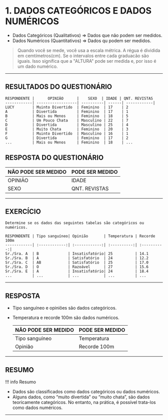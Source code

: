 # 1. DADOS CATEGÓRICOS E DADOS NUMÉRICOS

* Dados Categóricos  (Qualitativos)   => Dados que não podem ser medidos.
* Dados Numéricos    (Quantitativos)  => Dados qu podem ser medidos.

> Quando você se mede, você usa a escala métrica.
> A régua é dividida em cemtímetros(cm).
> Se o intervalos entre cada graduacão são iguais.
> Isso significa que a "ALTURA" pode ser medida e, por isso é um dado numérico.
___

## RESULTADOS DO QUESTIONÁRIO

``` resultados do questionário
RESPONDENTE |      OPINIÃO      |    SEXO  | IDADE | QNT. REVISTAS
------------| ------------------| ----------| ------| ------------|
LUCY        | Muinto Divertido  | Feminino  | 17    | 2
A           | Divertida         | Feminino  | 17    | 1
B           | Mais ou Menos     | Feminino  | 18    | 5
C           | Um Pouco Chata    | Masculino | 22    | 7
D           | Divertida         | Masculino | 25    | 4
E           | Muito Chata       | Feminino  | 20    | 3
F           | Muinto Divertido  | Masculino | 16    | 1
G           | Divertida         | Feminino  | 17    | 2
...         | Mais ou Menos     | Feminino  | 18    | ...
```

## RESPOSTA DO QUESTIONÁRIO

NÃO PODE SER MEDIDO| PODE SER MEDIDO|
-------------------| :--------------|
OPINIÃO            |IDADE
SEXO               |QNT. REVISTAS
___

## EXERCÍCIO

``` Exercício
Determine se os dados das seguintes tabelas são categóricos ou numéricos.

RESPONDENTE | Tipo sanguíneo| Opinião       | Temperatura | Recorde 100m
------------| :------------:| :------------:| :----------:| :----------:|
Sr./Sra. A  | B             | Insatisfatório| 25          | 14.1
Sr./Sra. B  | A             | Satisfatório  | 24          | 12.2
Sr./Sra. C  | AB            | Satisfatório  | 25          | 17.0
Sr./Sra. D  | O             | Razoável      | 27          | 15.6
Sr./Sra. E  | A             | Insatisfatório| 24          | 18.4
...         | ...           | ...           | ...         | ...
```

___

## RESPOSTA

* Tipo sanguíneo e opiniões são dados categóricos.
* Temperatura e recorde 100m são dados numéricos.
  
  NÃO PODE SER MEDIDO| PODE SER MEDIDO|
  -------------------| :--------------|
  Tipo sanguíneo     |Temperatura
  Opinião            |Recorde 100m

___

## RESUMO

!!! info Resumo

* Dados são classificados como dados categóricos ou dados numéricos.
* Alguns dados, como “muito divertida” ou “muito chata”, são dados teoricamente categóricos. No entanto, na prática, é possível trata-los como dados numéricos.
>
___
